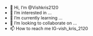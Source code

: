 - 👋 Hi, I’m @Vishkris2120
- 👀 I’m interested in ...
- 🌱 I’m currently learning ...
- 💞️ I’m looking to collaborate on ...
- 📫 How to reach me IG-vish_kris_2120

<!---
Vishkris2120/Vishkris2120 is a ✨ special ✨ repository because its `README.md` (this file) appears on your GitHub profile.
You can click the Preview link to take a look at your changes.
--->
